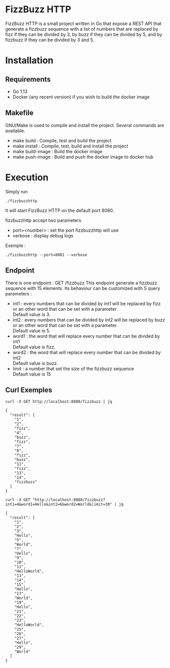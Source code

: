 FizzBuzz HTTP
=
FizzBuzz HTTP is a small project written in Go that expose a REST API that generate a fizzbuzz sequence with a list of numbers that are replaced by fizz if they can be divided by 3, by buzz if they can be divided by 5, and by fizzbuzz if they can be divided by 3 and 5.

# Installation
## Requirements

- Go 1.13
- Docker (any recent version) if you wish to build the docker image

## Makefile
GNU/Make is used to compile and install the project. Several commands are available.

- make build : Compile, test and build the project
- make install : Compile, test, build and install the project
- make build-image : Build the docker image
- make push-image : Build and push the docker image to docker hub

# Execution
Simply run 
```
./fizzbuzzhttp
```
It will start FizzBuzz HTTP on the default port 8080.

fizzbuzzhttp accept two parameters

- port=\<number> : set the port fizzbuzzhttp will use
- verbose : display debug logs

Exemple :
```
./fizzbuzzhttp --port=8081 --verbose
```

## Endpoint
There is one endpoint : GET /fizzbuzz
This endpoint generate a fizzbuzz sequence with 15 elements. Its behaviour can be customized with 5 query parameters :

- int1 : every numbers that can be divided by int1 will be replaced by fizz or an other word that can be set with a parameter.<br>
Default value is 3.
- int2 : every numbers that can be divided by int2 will be replaced by buzz or an other word that can be set with a parameter.<br>
Default value is 5.
- word1 : the word that will replace every number that can be divided by int1<br>
Default value is fizz.
- word2 : the word that will replace every number that can be divided by int2<br>
Default value is buzz.
- limit : a number that set the size of the fizzbuzz sequence<br>
Default value is 15

## Curl Exemples
```
curl -X GET http://localhost:8080/fizzbuzz | jq

{
  "result": [
    "1",
    "2",
    "fizz",
    "4",
    "buzz",
    "fizz",
    "7",
    "8",
    "fizz",
    "buzz",
    "11",
    "fizz",
    "13",
    "14",
    "fizzbuzz"
  ]
}
```
```
curl -X GET "http://localhost:8080/fizzbuzz?int1=4&word1=Hello&int2=6&word2=World&limit=30" | jq

{
  "result": [
    "1",
    "2",
    "3",
    "Hello",
    "5",
    "World",
    "7",
    "Hello",
    "9",
    "10",
    "11",
    "HelloWorld",
    "13",
    "14",
    "15",
    "Hello",
    "17",
    "World",
    "19",
    "Hello",
    "21",
    "22",
    "23",
    "HelloWorld",
    "25",
    "26",
    "27",
    "Hello",
    "29",
    "World"
  ]
}
```
